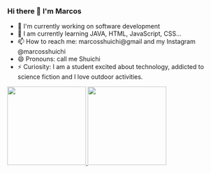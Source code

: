 ### Hi there 👋 I'm Marcos


- 🔭 I'm currently working on software development
- 🌱 I am currently learning JAVA, HTML, JavaScript, CSS...
- 📫 How to reach me: marcosshuichi@gmail and my Instagram @marcosshuichi
- 😄 Pronouns: call me Shuichi
- ⚡ Curiosity: I am a student excited about technology, addicted to science fiction and I love outdoor activities.


<div>
  <a href="https://www.instagram.com/marcosshuichi/">
    <img height="180em" src="https://github-readme-stats.vercel.app/api?username=shuichi16&show_icons=true&theme=dracula&include_all_commits=true&count_private=true"/>
    <img height="180em" src="https://github-readme-starts.vercel.app/api/top-langs/?username=shuichi16&layout=compact&langs_count=16&theme=dracula"/>
</div>    
  

